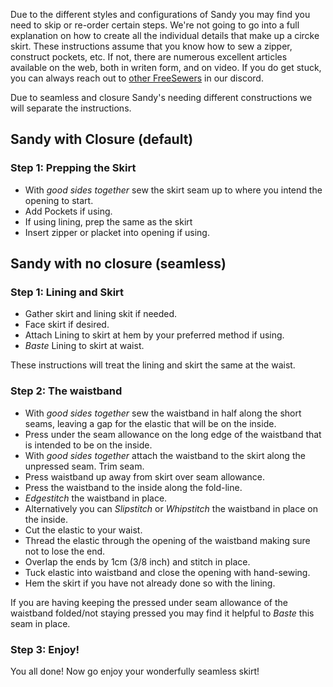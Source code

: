 <Warning>

Due to the different styles and configurations of Sandy you may find you need to skip or re-order certain steps.
We're not going to go into a full explanation on how to create all the individual details 
that make up a circke skirt. These instructions assume that you know how to sew a zipper, construct pockets, etc. If not, there are numerous excellent articles available on the web, both in writen form, and on video. If you do get stuck, you can always reach out to [other FreeSewers](https://discord.freesewing.org/) in our discord.

</Warning>

<Note>

Due to seamless and closure Sandy's needing different constructions we will separate the instructions.

</Note>

## Sandy with Closure (default)

### Step 1: Prepping the Skirt

- With _good sides together_ sew the skirt seam up to where you intend the opening to start.
- Add Pockets if using.
- If using lining, prep the same as the skirt
- Insert zipper or placket into opening if using.

## Sandy with no closure (seamless)

### Step 1: Lining and Skirt

- Gather skirt and lining skit if needed.
- Face skirt if desired.
- Attach Lining to skirt at hem by your preferred method if using.
- *Baste* Lining to skirt at waist.

<Note>

These instructions will treat the lining and skirt the same at the waist.

</Note>

### Step 2: The waistband

- With *good sides together* sew the waistband in half along the short seams, leaving a gap for the elastic that will be on the inside.
- Press under the seam allowance on the long edge of the waistband that is intended to be on the inside.
- With *good sides together* attach the waistband to the skirt along the unpressed seam. Trim seam.
- Press waistband up away from skirt over seam allowance.
- Press the waistband to the inside along the fold-line.
- *Edgestitch* the waistband in place.
- Alternatively you can *Slipstitch* or *Whipstitch* the waistband in place on the inside.
- Cut the elastic to your waist.
- Thread the elastic through the opening of the waistband making sure not to lose the end.
- Overlap the ends by 1cm (3/8 inch) and stitch in place.
- Tuck elastic into waistband and close the opening with hand-sewing.
- Hem the skirt if you have not already done so with the lining.

<Tip>

If you are having keeping the pressed under seam allowance of the waistband folded/not staying pressed you may find it helpful to _Baste_ this seam in place.

</Tip>

### Step 3: Enjoy!

You all done! Now go enjoy your wonderfully seamless skirt!
